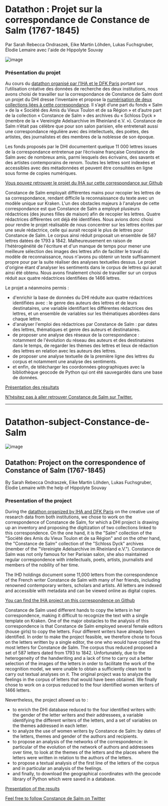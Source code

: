 # Datathon : Projet sur la correspondance de Constance de Salm (1767-1845)
Par Sarah Rebecca Ondraszek, Eike Martin Löhden, Lukas Fuchsgruber, Élodie Lemaire avec l'aide de Hippolyte Souvay

![image](https://user-images.githubusercontent.com/72803949/143547659-3e44dd46-b8f1-4b54-b8d5-c25c20e6eab7.png)

### Présentation du projet

Au cours du [datathon organisé par l’IHA et le DFK Paris](https://dhiha.hypotheses.org/2802) portant sur l’utilisation créative des données de recherche des deux institutions, nous avons choisi de travailler sur la correspondance de Constance de Salm dont un projet du DHI dresse l’inventaire et propose la [numérisation de deux collections liées à cette correspondance](https://constance-de-salm.de/). Il s’agit d’une part du fonds « Salm » de la « Société des Amis du Vieux Toulon et de sa Région » et d’autre part de la collection « Constance de Salm » des archives du « Schloss Dyck » (membre de la « Vereinigte Adelsarchive im Rheinland e.V. »). Constance de Salm n’était pas célèbre que pour son salon parisien, elle entretenait aussi une correspondance régulière avec des intellectuels, des poètes, des artistes, des journalistes et des membres de la noblesse de son époque.

Les fonds proposés par le DHI documentent quelque 11 000 lettres issues de la correspondance entretenue par l’écrivaine française Constance de Salm avec de nombreux amis, parmi lesquels des écrivains, des savants et des artistes contemporains de renom. Toutes les lettres sont indexées et accessibles avec des métadonnées et peuvent être consultées en ligne sous forme de copies numériques.

[Vous pouvez retrouver le projet du IHA sur cette correspondance sur Github](https://github.com/dhi-digital-humanities/constance-de-salm)

Constance de Salm employait différentes mains pour recopier les lettres de sa correspondance, rendant difficile la reconnaissance du texte avec un modèle unique sur Kraken. L'un des obstacles majeurs à l'analyse de cette correspondance est que Constance de Salm a employé plusieurs rédactrices (des jeunes filles de maison) afin de recopier les lettres. Quatre rédactrices différentes ont déjà été identifiées. Nous avions donc choisi pour rendre le projet réalisable de nous concentrer sur les lettres écrites par une seule rédactrice, celle qui aurait recopié le plus de lettres pour Constance de Salm. Le corpus ainsi réduit proposait un ensemble de 587 lettres datées de 1793 à 1842. Malheureusement en raison de l'hétérogénéité de l'écriture et d'un manque de temps pour mener une meilleure sélection des images des lettres afin de faciliter le travail du modèle de reconnaissance, nous n'avons pu obtenir un texte suffisamment propre pour par la suite réaliser des analyses textuelles dessus. Le projet d'origine étant d'analyser les sentiments dans le corpus de lettres qui aurait ainsi été obtenu. Nous avons finalement choisi de travailler sur un corpus réduit aux quatre rédactrices identifiées de 1466 lettres.

Le projet a néanmoins permis :
  - d'enrichir la base de données du DHI réduite aux quatre rédactrices identifiées avec : le genre des auteurs des lettres et de leurs destinataires, une variable identifiant les différentes rédactrices des lettres, et un ensemble de variables sur les thématiques abordées dans chaque lettre.
  - d'analyser l'emploi des rédactrices par Constance de Salm : par dates des lettres, thématiques et genre des auteurs et destinataires.
  - de proposer une analyse des réseaux de la correspondance : notamment de l'évolution du réseau des auteurs et des destinataires dans le temps, de regarder les thèmes des lettres et lieux de rédaction des lettres en relation avec les auteurs des lettres.
  - de proposer une analyse textuelle de la première ligne des lettres du corpus et notamment une analyse des sentiments. 
  - et enfin, de télécharger les coordonnées géographiques avec la bibliothèque geocode de Python qui ont été sauvegardés dans une base de données.

[Présentation des résultats](https://github.com/ElodieXVI/Datathon-Constance-de-Salm/blob/main/1.Pr%C3%A9sentation_des_r%C3%A9sultats/R%C3%A9sultats.md)

[N’hésitez pas à aller retrouver Constance de Salm sur Twitter.](https://twitter.com/ConstanceSalm)

--------------------------------------------------------------------------------------------------------------------------------------------------------------------
# Datathon-subject-Constance-de-Salm

![image](https://user-images.githubusercontent.com/72803949/143547659-3e44dd46-b8f1-4b54-b8d5-c25c20e6eab7.png)

## Datathon: Project on the correspondence of Constance of Salm (1767-1845)
By Sarah Rebecca Ondraszek, Eike Martin Löhden, Lukas Fuchsgruber, Élodie Lemaire with the help of Hippolyte Souvay

### Presentation of the project

During the [datathon organized by IHA and DFK Paris](https://dhiha.hypotheses.org/2802) on the creative use of research data from both institutions, we chose to work on the correspondence of Constance de Salm, for which a DHI project is drawing up an inventory and proposing the digitization of two collections linked to this correspondence. On the one hand, it is the "Salm" collection of the "Société des Amis du Vieux Toulon et de sa Région" and on the other hand, the "Constance de Salm" collection of the "Schloss Dyck" archives (member of the "Vereinigte Adelsarchive im Rheinland e.V."). Constance de Salm was not only famous for her Parisian salon, she also maintained regular correspondence with intellectuals, poets, artists, journalists and members of the nobility of her time.

The IHD holdings document some 11,000 letters from the correspondence of the French writer Constance de Salm with many of her friends, including renowned contemporary writers, scholars and artists. All letters are indexed and accessible with metadata and can be viewed online as digital copies.

[You can find the IHA project on this correspondence on Github](https://github.com/dhi-digital-humanities/constance-de-salm)

Constance de Salm used different hands to copy the letters in her correspondence, making it difficult to recognize the text with a single template on Kraken. One of the major obstacles to the analysis of this correspondence is that Constance de Salm employed several female editors (house girls) to copy the letters. Four different writers have already been identified. In order to make the project feasible, we therefore chose to focus on the letters written by a single editor, the one who would have copied the most letters for Constance de Salm. The corpus thus reduced proposed a set of 587 letters dated from 1793 to 1842. Unfortunately, due to the heterogeneity of the handwriting and a lack of time to carry out a better selection of the images of the letters in order to facilitate the work of the recognition model, we were unable to obtain a sufficiently clean text to carry out textual analyses on it. The original project was to analyze the feelings in the corpus of letters that would have been obtained. We finally chose to work on a corpus reduced to the four identified women writers of 1466 letters.

Nevertheless, the project allowed us to :
  - to enrich the DHI database reduced to the four identified writers with: the gender of the letter writers and their addressees, a variable identifying the different writers of the letters, and a set of variables on the themes addressed in each letter.
  - to analyze the use of women writers by Constance de Salm: by dates of the letters, themes and gender of the authors and recipients.
  - to propose an analysis of the networks of the correspondence: in particular of the evolution of the network of authors and addressees over time, to look at the themes of the letters and the places where the letters were written in relation to the authors of the letters.
  - to propose a textual analysis of the first line of the letters of the corpus and in particular an analysis of the feelings. 
  - and finally, to download the geographical coordinates with the geocode library of Python which were saved in a database.

[Presentation of the results](https://github.com/ElodieXVI/Datathon-Constance-de-Salm/blob/main/1.Pr%C3%A9sentation_des_r%C3%A9sultats/R%C3%A9sultats.md)

[Feel free to follow Constance de Salm on Twitter](https://twitter.com/ConstanceSalm)
